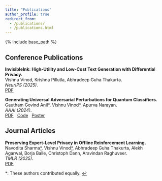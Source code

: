 ```yaml
---
title: "Publications"
author_profile: true
redirect_from: 
  - /publications/
  - /publications.html
---
```



{% include base_path %}



<!-- ## Working Papers -->


## Conference Publications

**InvisibleInk: High-Utility and Low-Cost Text Generation with Differential Privacy.**  
Vishnu Vinod, Krishna Pillutla, Abhradeep Guha Thakurta.  
*NeurIPS (2025)*.  
[PDF](https://arxiv.org/pdf/2507.02974)  &nbsp;

**Generating Universal Adversarial Perturbations for Quantum Classifiers.**  
Gautham Govind Anil[&#42;], Vishnu Vinod[&#42;], Apurva Narayan.  
*AAAI (2024)*.  
[PDF](https://arxiv.org/pdf/2402.08648)  &nbsp;
[Code](https://github.com/Idsl-group/QuGAP) &nbsp;
[Poster](/papers/qugap_aaai_2024_poster.pdf) &nbsp;


## Journal Articles

**Preserving Expert-Level Privacy in Offline Reinforcement Learning.**  
Navodita Sharma[&#42;], Vishnu Vinod[&#42;], Abhradeep Guha Thakurta, Alekh Agarwal, Borja Balle, Christoph Dann, Aravindan Raghuveer.  
*TMLR (2025)*.  
[PDF](https://openreview.net/pdf?id=2bj0eVgCdO)  &nbsp;



<p id="fn1" class="footnote">
  &#42;: These authors contributed equally. 
  <a href="#fnref1" title="return to text">↩</a>
</p>

[&#42;]: #fn1